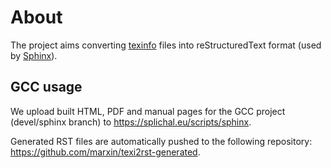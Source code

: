 # About

The project aims converting [texinfo](https://www.gnu.org/software/texinfo/) files
into reStructuredText format (used by [Sphinx](https://www.sphinx-doc.org/)).

## GCC usage

We upload built HTML, PDF and manual pages for the GCC project (devel/sphinx branch)
to https://splichal.eu/scripts/sphinx.

Generated RST files are automatically pushed to the following repository:
https://github.com/marxin/texi2rst-generated.
